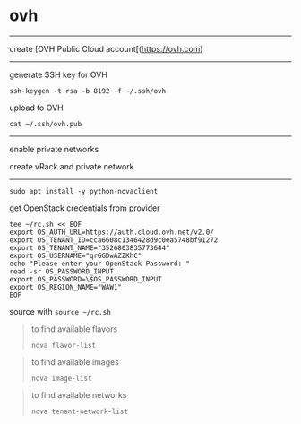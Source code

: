 # ovh

---

create [OVH Public Cloud account[(https://ovh.com)

---

generate SSH key for OVH

```shell
ssh-keygen -t rsa -b 8192 -f ~/.ssh/ovh
```

upload to OVH

```shell
cat ~/.ssh/ovh.pub
```

---

enable private networks

create vRack and private network

---

```
sudo apt install -y python-novaclient
```

get OpenStack credentials from provider

```shell
tee ~/rc.sh << EOF
export OS_AUTH_URL=https://auth.cloud.ovh.net/v2.0/
export OS_TENANT_ID=cca6608c1346428d9c0ea5748bf91272
export OS_TENANT_NAME="3526803835773644"
export OS_USERNAME="qrGGDwAZZKhC"
echo "Please enter your OpenStack Password: "
read -sr OS_PASSWORD_INPUT
export OS_PASSWORD=\$OS_PASSWORD_INPUT
export OS_REGION_NAME="WAW1"
EOF
```

source with `source ~/rc.sh`

> to find available flavors
> 
> ```shell
> nova flavor-list
> ```

> to find available images
> 
> ```shell
> nova image-list
> ```

> to find available networks
> 
> ```shell
> nova tenant-network-list
> ```
